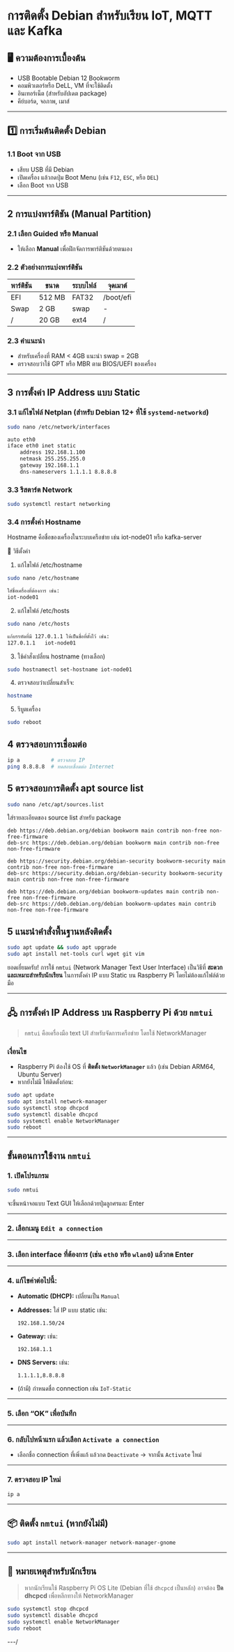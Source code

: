 # การติดตั้ง Debian สำหรับเรียน IoT, MQTT และ Kafka

## 🖥️ ความต้องการเบื้องต้น
- USB Bootable Debian 12 Bookworm
- คอมพิวเตอร์หรือ DeLL, VM ที่จะใช้ติดตั้ง
- อินเทอร์เน็ต (สำหรับอัปเดต package)
- คีย์บอร์ด, จอภาพ, เมาส์

---

## 1️⃣ การเริ่มต้นติดตั้ง Debian

### 1.1 Boot จาก USB
- เสียบ USB ที่มี Debian
- เปิดเครื่อง แล้วกดปุ่ม Boot Menu (เช่น `F12`, `ESC`, หรือ `DEL`)
- เลือก Boot จาก USB

---

## 2 การแบ่งพาร์ติชัน (Manual Partition)

### 2.1 เลือก Guided หรือ Manual
- ให้เลือก **Manual** เพื่อฝึกจัดการพาร์ติชันด้วยตนเอง

### 2.2 ตัวอย่างการแบ่งพาร์ติชัน
| พาร์ติชัน | ขนาด | ระบบไฟล์ | จุดเมาต์ |
|-----------|------|-----------|-----------|
| EFI       | 512 MB | FAT32     | /boot/efi |
| Swap      | 2 GB   | swap      | -         |
| /         | 20 GB  | ext4      | /   |

### 2.3 คำแนะนำ
- สำหรับเครื่องที่ RAM < 4GB แนะนำ swap = 2GB
- ตรวจสอบว่าใช้ GPT หรือ MBR ตาม BIOS/UEFI ของเครื่อง

---

## 3 การตั้งค่า IP Address แบบ Static

### 3.1 แก้ไขไฟล์ Netplan (สำหรับ Debian 12+ ที่ใช้ `systemd-networkd`)
```bash
sudo nano /etc/network/interfaces

auto eth0
iface eth0 inet static
    address 192.168.1.100
    netmask 255.255.255.0
    gateway 192.168.1.1
    dns-nameservers 1.1.1.1 8.8.8.8

```

### 3.3 รีสตาร์ต Network
```bash
sudo systemctl restart networking
```

### 3.4 การตั้งค่า Hostname
Hostname คือชื่อของเครื่องในระบบเครือข่าย เช่น iot-node01 หรือ kafka-server

🔧 วิธีตั้งค่า

1. แก้ไขไฟล์ /etc/hostname
```bash
sudo nano /etc/hostname

ใส่ชื่อเครื่องที่ต้องการ เช่น:
iot-node01
```
2. แก้ไขไฟล์ /etc/hosts

```bash
sudo nano /etc/hosts

แก้บรรทัดที่มี 127.0.1.1 ให้เป็นชื่อที่ตั้งไว้ เช่น:
127.0.1.1   iot-node01
```

3. ใช้คำสั่งเปลี่ยน hostname (ทางเลือก)

```bash
sudo hostnamectl set-hostname iot-node01
```
4. ตรวจสอบว่าเปลี่ยนสำเร็จ:

```bash
hostname
```
5. รีบูตเครื่อง

```bash
sudo reboot
```

## 4️ ตรวจสอบการเชื่อมต่อ
```bash
ip a          # ตรวจสอบ IP
ping 8.8.8.8  # ทดสอบเชื่อมต่อ Internet
```

## 5 ตรวจสอบการติดตั้ง apt source list
```bash
sudo nano /etc/apt/sources.list
```

ใส่รายละเอียดของ source list สำหรับ package

```
deb https://deb.debian.org/debian bookworm main contrib non-free non-free-firmware
deb-src https://deb.debian.org/debian bookworm main contrib non-free non-free-firmware

deb https://security.debian.org/debian-security bookworm-security main contrib non-free non-free-firmware
deb-src https://security.debian.org/debian-security bookworm-security main contrib non-free non-free-firmware

deb https://deb.debian.org/debian bookworm-updates main contrib non-free non-free-firmware
deb-src https://deb.debian.org/debian bookworm-updates main contrib non-free non-free-firmware

```
## 5  แนะนำคำสั่งพื้นฐานหลังติดตั้ง
```bash
sudo apt update && sudo apt upgrade
sudo apt install net-tools curl wget git vim
```


ยอดเยี่ยมครับ! การใช้ `nmtui` (Network Manager Text User Interface) เป็นวิธีที่ **สะดวกและเหมาะสำหรับนักเรียน** ในการตั้งค่า IP แบบ Static บน Raspberry Pi โดยไม่ต้องแก้ไฟล์ด้วยมือ

---

## 🖧 การตั้งค่า IP Address บน Raspberry Pi ด้วย `nmtui`

> `nmtui` คือเครื่องมือ text UI สำหรับจัดการเครือข่าย โดยใช้ NetworkManager

### เงื่อนไข

* Raspberry Pi ต้องใช้ OS ที่ **ติดตั้ง `NetworkManager`** แล้ว (เช่น Debian ARM64, Ubuntu Server)
* หากยังไม่มี ให้ติดตั้งก่อน:

```bash
sudo apt update
sudo apt install network-manager
sudo systemctl stop dhcpcd
sudo systemctl disable dhcpcd
sudo systemctl enable NetworkManager
sudo reboot
```

---

## ขั้นตอนการใช้งาน `nmtui`

### 1. เปิดโปรแกรม

```bash
sudo nmtui
```

จะขึ้นหน้าจอแบบ Text GUI ให้เลือกด้วยปุ่มลูกศรและ Enter

---

### 2. เลือกเมนู `Edit a connection`

---

### 3. เลือก interface ที่ต้องการ (เช่น `eth0` หรือ `wlan0`) แล้วกด Enter

---

### 4. แก้ไขค่าต่อไปนี้:

* **Automatic (DHCP):** เปลี่ยนเป็น `Manual`

* **Addresses:** ใส่ IP แบบ static เช่น:

  ```
  192.168.1.50/24
  ```

* **Gateway:** เช่น:

  ```
  192.168.1.1
  ```

* **DNS Servers:** เช่น:

  ```
  1.1.1.1,8.8.8.8
  ```

* (ถ้ามี) กำหนดชื่อ connection เช่น `IoT-Static`

---

### 5. เลือก “OK” เพื่อบันทึก

---

### 6. กลับไปหน้าแรก แล้วเลือก `Activate a connection`

* เลือกชื่อ connection ที่เพิ่งแก้ แล้วกด `Deactivate` → จากนั้น `Activate` ใหม่

---

### 7. ตรวจสอบ IP ใหม่

```bash
ip a
```

---

## 📦 ติดตั้ง `nmtui` (หากยังไม่มี)

```bash
sudo apt install network-manager network-manager-gnome
```

---

## 📘 หมายเหตุสำหรับนักเรียน

> หากนักเรียนใช้ Raspberry Pi OS Lite (Debian ที่ใช้ `dhcpcd` เป็นหลัก) อาจต้อง **ปิด dhcpcd** เพื่อหลีกทางให้ NetworkManager

```bash
sudo systemctl stop dhcpcd
sudo systemctl disable dhcpcd
sudo systemctl enable NetworkManager
sudo reboot
```

---/


